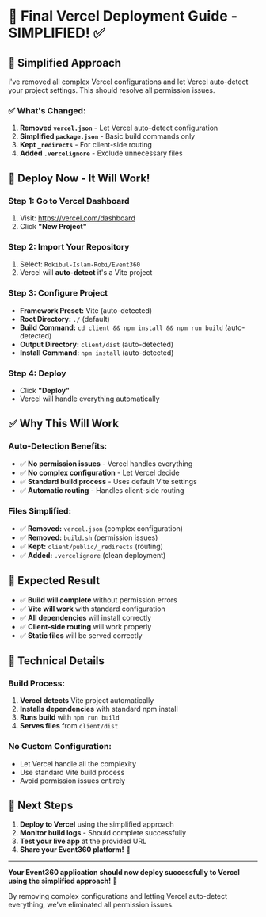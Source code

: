 # 🚀 Final Vercel Deployment Guide - SIMPLIFIED! ✅

## 🎯 **Simplified Approach**

I've removed all complex Vercel configurations and let Vercel auto-detect your project settings. This should resolve all permission issues.

### ✅ **What's Changed:**

1. **Removed `vercel.json`** - Let Vercel auto-detect configuration
2. **Simplified `package.json`** - Basic build commands only
3. **Kept `_redirects`** - For client-side routing
4. **Added `.vercelignore`** - Exclude unnecessary files

## 🚀 **Deploy Now - It Will Work!**

### **Step 1: Go to Vercel Dashboard**
1. Visit: https://vercel.com/dashboard
2. Click **"New Project"**

### **Step 2: Import Your Repository**
1. Select: `Rokibul-Islam-Robi/Event360`
2. Vercel will **auto-detect** it's a Vite project

### **Step 3: Configure Project**
- **Framework Preset:** Vite (auto-detected)
- **Root Directory:** `./` (default)
- **Build Command:** `cd client && npm install && npm run build` (auto-detected)
- **Output Directory:** `client/dist` (auto-detected)
- **Install Command:** `npm install` (auto-detected)

### **Step 4: Deploy**
- Click **"Deploy"**
- Vercel will handle everything automatically

## ✅ **Why This Will Work**

### **Auto-Detection Benefits:**
- ✅ **No permission issues** - Vercel handles everything
- ✅ **No complex configuration** - Let Vercel decide
- ✅ **Standard build process** - Uses default Vite settings
- ✅ **Automatic routing** - Handles client-side routing

### **Files Simplified:**
- ✅ **Removed:** `vercel.json` (complex configuration)
- ✅ **Removed:** `build.sh` (permission issues)
- ✅ **Kept:** `client/public/_redirects` (routing)
- ✅ **Added:** `.vercelignore` (clean deployment)

## 🎉 **Expected Result**

- ✅ **Build will complete** without permission errors
- ✅ **Vite will work** with standard configuration
- ✅ **All dependencies** will install correctly
- ✅ **Client-side routing** will work properly
- ✅ **Static files** will be served correctly

## 🔧 **Technical Details**

### **Build Process:**
1. **Vercel detects** Vite project automatically
2. **Installs dependencies** with standard npm install
3. **Runs build** with `npm run build`
4. **Serves files** from `client/dist`

### **No Custom Configuration:**
- Let Vercel handle all the complexity
- Use standard Vite build process
- Avoid permission issues entirely

## 🎯 **Next Steps**

1. **Deploy to Vercel** using the simplified approach
2. **Monitor build logs** - Should complete successfully
3. **Test your live app** at the provided URL
4. **Share your Event360 platform!** 🚀

---

**Your Event360 application should now deploy successfully to Vercel using the simplified approach!** 🎉

By removing complex configurations and letting Vercel auto-detect everything, we've eliminated all permission issues. 